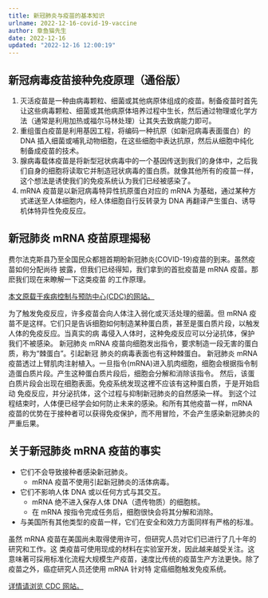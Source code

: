 ```yaml
---
title: 新冠肺炎与疫苗的基本知识
urlname: 2022-12-16-covid-19-vaccine
author: 章鱼猫先生
date: 2022-12-16
updated: "2022-12-16 12:00:19"
---
```


## 新冠病毒疫苗接种免疫原理（通俗版）

1.  灭活疫苗是一种由病毒颗粒、细菌或其他病原体组成的疫苗。制备疫苗时首先让这些病毒颗粒、细菌或其他病原体培养过程中生长，然后通过物理或化学方法（通常是利用加热或福尔马林处理）让其失去致病能力即可。
2.  重组蛋白疫苗是利用基因工程，将编码一种抗原（如新冠病毒表面蛋白）的 DNA 插入细菌或哺乳动物细胞，在这些细胞中表达抗原，然后从细胞中纯化制备成疫苗的技术。
3.  腺病毒载体疫苗是将新型冠状病毒中的一个基因传送到我们的身体中，之后我们自身的细胞将读取它并制造冠状病毒的蛋白质。就像其他所有的疫苗一样，这个想法是诱使我们的免疫系统认为我们已经被感染了。
4.  mRNA 疫苗是以新冠病毒特异性抗原蛋白对应的 mRNA 为基础，通过某种方式递送至人体细胞内，经人体细胞自行反转录为 DNA 再翻译产生蛋白、诱导机体特异性免疫反应。

## 新冠肺炎 mRNA 疫苗原理揭秘

费尔法克斯县乃至全国民众都翘首期盼新冠肺炎(COVID-19)疫苗的到来。虽然疫苗如何分配尚待 披露，但我们已经得知，我们拿到的首批疫苗是 mRNA 疫苗。那麽我们现在来瞭解一下这类疫苗 的工作原理。

[本文原载于疾病控制与预防中心(CDC)的网站。 ](https://www.cdc.gov/coronavirus/2019-ncov/vaccines/different-vaccines/mrna.html)

为了触发免疫反应，许多疫苗会向人体注入弱化或灭活处理的细菌。但 mRNA 疫苗不是这样。它们只是告诉细胞如何制造某种蛋白质，甚至是蛋白质片段，以触发人体的免疫反应。当真实的病 毒侵入人体时，这种免疫反应可以分泌抗体，保护我们不被感染。
新冠肺炎 mRNA 疫苗向细胞发出指令，要求制造一段无害的蛋白质，称为“棘蛋白”。引起新冠 肺炎的病毒表面也有这种棘蛋白。
新冠肺炎 mRNA 疫苗透过上臂肌肉注射植入。一旦指令(mRNA)进入肌肉细胞，细胞会根据指令制造蛋白质片段。产生这种蛋白质片段后，细胞会分解和消除该指令。
然后，该蛋白质片段会出现在细胞表面。免疫系统发现这裡不应该有这种蛋白质，于是开始启动 免疫反应，并分泌抗体，这个过程与抑制新冠肺炎的自然感染一样。
到这个过程结束时，人体便已经学会如何防止未来的感染。和所有其他疫苗一样，mRNA 疫苗的优势在于接种者可以获得免疫保护，而不用冒险，不会产生感染新冠肺炎的严重后果。

## 关于新冠肺炎 mRNA 疫苗的事实

- 它们不会导致接种者感染新冠肺炎。
  - mRNA 疫苗不使用引起新冠肺炎的活体病毒。
- 它们不影响人体 DNA 或以任何方式与其交互。
  - mRNA 绝不进入保存人体 DNA（遗传物质）的细胞核。
  - 在 mRNA 按指令完成任务后，细胞很快会将其分解和消除。
- 与美国所有其他类型的疫苗一样，它们在安全和效力方面同样有严格的标准。

虽然 mRNA 疫苗在美国尚未取得使用许可，但研究人员对它们已进行了几十年的研究和工作。这 类疫苗可使用现成的材料在实验室开发，因此越来越受关注。这意味著可採用标准化流程大规模生产疫苗，速度比传统的疫苗生产方法更快。除了疫苗之外，癌症研究人员还使用 mRNA 针对特 定癌细胞触发免疫系统。

[详情请浏览 CDC 网站。 ](https://www.cdc.gov/coronavirus/2019-ncov/vaccines/different-vaccines/mrna.html)
